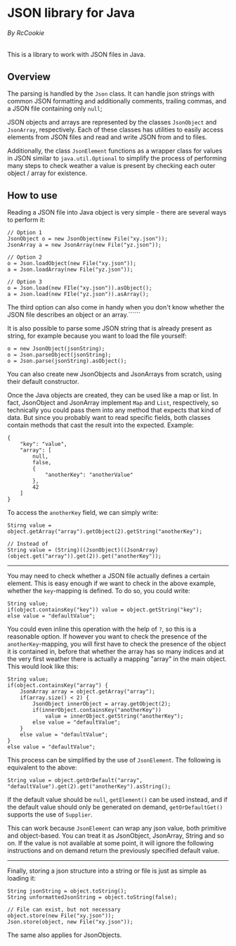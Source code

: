 # JSON library for Java
###### By RcCookie

This is a library to work with JSON files in Java.

## Overview

The parsing is handled by the ``Json`` class. It can handle json strings with common JSON formatting and additionally comments, trailing commas, and a JSON file containing only ``null``;

JSON objects and arrays are represented by the classes ``JsonObject`` and ``JsonArray``, respectively. Each of these classes has utilities to easily access elements from JSON files and read and write JSON from and to files.

Additionally, the class ``JsonElement`` functions as a wrapper class for values in JSON similar to ``java.util.Optional`` to simplify the process of performing many steps to check weather a value is present by checking each outer object / array for existence.

## How to use

Reading a JSON file into Java object is very simple - there are several ways to perform it:

    // Option 1
    JsonObject o = new JsonObject(new File("xy.json"));
    JsonArray a = new JsonArray(new File("yz.json"));
    
    // Option 2
    o = Json.loadObject(new File("xy.json"));
    a = Json.loadArray(new File("yz.json"));
    
    // Option 3
    o = Json.load(new FIle("xy.json")).asObject();
    a = Json.load(new FIle("yz.json")).asArray();

The third option can also come in handy when you don't know whether the JSON file describes an object or an array.``````

It is also possible to parse some JSON string that is already present as string, for example because you want to load the file yourself:

    o = new JsonObject(jsonString);
    o = Json.parseObject(jsonString);
    o = Json.parse(jsonString).asObject();

You can also create new JsonObjects and JsonArrays from scratch, using their default constructor.

Once the Java objects are created, they can be used like a map or list. In fact, JsonObject and JsonArray implement ``Map`` and ``List``, respectively, so technically you could pass them into any method that expects that kind of data. But since you probably want to read specific fields, both classes contain methods that cast the result into the expected. Example:

    {
        "key": "value",
        "array": [
            null,
            false,
            {
                "anotherKey": "anotherValue"
            },
            42
        ]
    }

To access the ``anotherKey`` field, we can simply write:

    Stirng value = object.getArray("array").getObject(2).getString("anotherKey");

    // Instead of
    String value = (String)((JsonObject)((JsonArray)(object.get("array")).get(2)).get("anotherKey"));

---

You may need to check whether a JSON file actually defines a certain element. This is easy enough if we want to check in the above example, whether the ``key``-mapping is defined. To do so, you could write:

    String value;
    if(object.containsKey("key")) value = object.getString("key");
    else value = "defaultValue";

You could even inline this operation with the help of ``?``, so this is a reasonable option. If however you want to check the presence of the ``anotherKey``-mapping, you will first have to check the presence of the object it is contained in, before that whether the array has so many indices and at the very first weather there is actually a mapping "array" in the main object. This would look like this:

    String value;
    if(object.containsKey("array") {
        JsonArray array = object.getArray("array");
        if(array.size() < 2) {
            JsonObject innerObject = array.getObject(2);
            if(innerObject.containsKey("anotherKey"))
                value = innerObject.getString("anotherKey");
            else value = "defaultValue";
        }
        else value = "defaultValue";
    }
    else value = "defaultValue";

This process can be simplified by the use of ``JsonElement``. The following is equivalent to the above:

    String value = object.getOrDefault("array", "defaultValue").get(2).get("anotherKey").asString();

If the default value should be ``null``, ``getElement()`` can be used instead, and if the default value should only be generated on demand, ``getOrDefaultGet()`` supports the use of ``Supplier``.

This can work because ``JsonElement`` can wrap any json value, both primitive and object-based. You can treat it as JsonObject, JsonArray, String and so on. If the value is not available at some point, it will ignore the following instructions and on demand return the previously specified default value.

---

Finally, storing a json structure into a string or file is just as simple as loading it:

    String jsonString = object.toString();
    String unformattedJsonString = object.toString(false);

    // File can exist, but not necessary
    object.store(new File("xy.json"));
    Json.store(object, new File("xy.json"));

The same also applies for JsonObjects.
